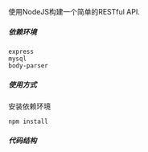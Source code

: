 使用NodeJS构建一个简单的RESTful API.

##### 依赖环境
```
express
mysql
body-parser
```

##### 使用方式

安装依赖环境
```bash
npm install
```

##### 代码结构



